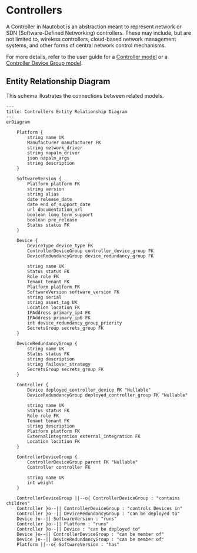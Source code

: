 # Controllers

A Controller in Nautobot is an abstraction meant to represent network or SDN (Software-Defined Networking) controllers. These may include, but are not limited to, wireless controllers, cloud-based network management systems, and other forms of central network control mechanisms.

For more details, refer to the user guide for a [Controller model](../../user-guide/core-data-model/dcim/controller.md) or a [Controller Device Group model](../../user-guide/core-data-model/dcim/controllerdevicegroup.md).

## Entity Relationship Diagram

This schema illustrates the connections between related models.

```mermaid
---
title: Controllers Entity Relationship Diagram
---
erDiagram

    Platform {
        string name UK
        Manufacturer manufacturer FK
        string network_driver
        string napalm_driver
        json napalm_args
        string description
    }

    SoftwareVersion {
        Platform platform FK
        string version
        string alias
        date release_date
        date end_of_support_date
        url documentation_url
        boolean long_term_support
        boolean pre_release
        Status status FK
    }

    Device {
        DeviceType device_type FK
        ControllerDeviceGroup controller_device_group FK
        DeviceRedundancyGroup device_redundancy_group FK

        string name UK
        Status status FK
        Role role FK
        Tenant tenant FK
        Platform platform FK
        SoftwareVersion software_version FK
        string serial
        string asset_tag UK
        Location location FK
        IPAddress primary_ip4 FK
        IPAddress primary_ip6 FK
        int device_redundancy_group_priority
        SecretsGroup secrets_group FK
    }

    DeviceRedundancyGroup {
        string name UK
        Status status FK
        string description
        string failover_strategy
        SecretsGroup secrets_group FK
    }

    Controller {
        Device deployed_controller_device FK "Nullable"
        DeviceRedundancyGroup deployed_controller_group FK "Nullable"

        string name UK
        Status status FK
        Role role FK
        Tenant tenant FK
        string description
        Platform platform FK
        ExternalIntegration external_integration FK
        Location location FK
    }

    ControllerDeviceGroup {
        ControllerDeviceGroup parent FK "Nullable"
        Controller controller FK

        string name UK
        int weight
    }

    ControllerDeviceGroup ||--o{ ControllerDeviceGroup : "contains children"
    Controller }o--|| ControllerDeviceGroup : "controls Devices in"
    Controller }o--|| DeviceRedundancyGroup : "can be deployed to"
    Device }o--|| SoftwareVersion : "runs"
    Controller }o--|| Platform : "runs"
    Controller }o--|| Device : "can be deployed to"
    Device }o--|| ControllerDeviceGroup : "can be member of"
    Device }o--|| DeviceRedundancyGroup : "can be member of"
    Platform ||--o{ SoftwareVersion : "has"
```
